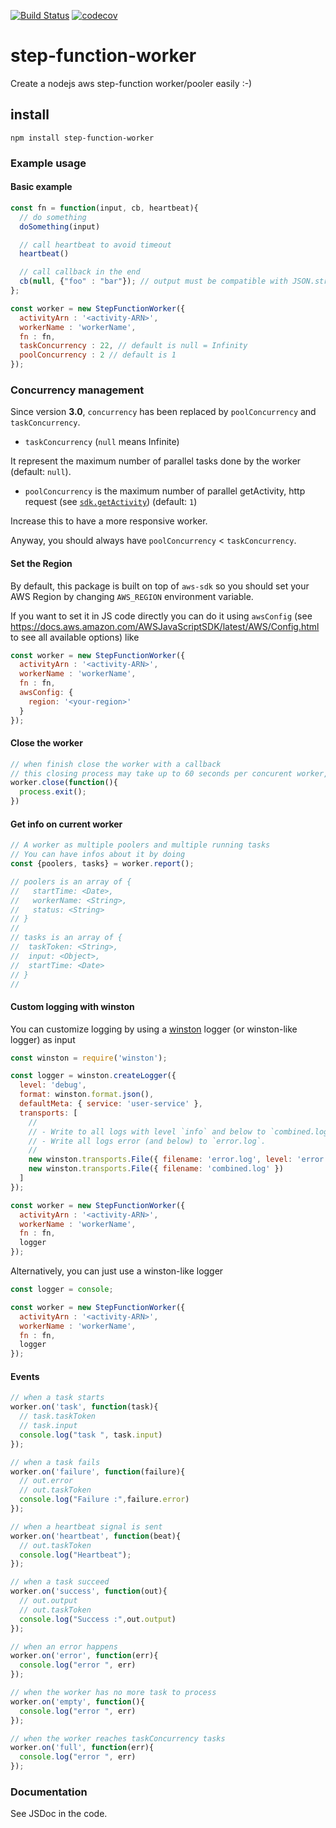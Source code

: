 [![Build Status](https://app.travis-ci.com/piercus/step-function-worker.svg?branch=master)](https://app.travis-ci.com/piercus/step-function-worker)
[![codecov](https://codecov.io/gh/piercus/step-function-worker/branch/master/graph/badge.svg)](https://codecov.io/gh/piercus/step-function-worker)

# step-function-worker

Create a nodejs aws step-function worker/pooler easily :-)

## install

```
npm install step-function-worker
```

### Example usage

#### Basic example

```javascript
const fn = function(input, cb, heartbeat){
  // do something
  doSomething(input)

  // call heartbeat to avoid timeout
  heartbeat()

  // call callback in the end
  cb(null, {"foo" : "bar"}); // output must be compatible with JSON.stringify
};

const worker = new StepFunctionWorker({
  activityArn : '<activity-ARN>',
  workerName : 'workerName',
  fn : fn,
  taskConcurrency : 22, // default is null = Infinity
  poolConcurrency : 2 // default is 1
});
```

### Concurrency management

Since version **3.0**, `concurrency` has been replaced by `poolConcurrency` and `taskConcurrency`.

* `taskConcurrency` (`null` means Infinite)

It represent the maximum number of parallel tasks done by the worker (default: `null`).

* `poolConcurrency` is the maximum number of parallel getActivity, http request (see [`sdk.getActivity`](https://docs.aws.amazon.com/AWSJavaScriptSDK/latest/AWS/StepFunctions.html#getActivityTask-property)) (default: `1`)

Increase this to have a more responsive worker.

Anyway, you should always have `poolConcurrency` < `taskConcurrency`.

#### Set the Region

By default, this package is built on top of `aws-sdk` so you should set your AWS Region by changing `AWS_REGION` environment variable.

If you want to set it in JS code directly you can do it using `awsConfig` (see https://docs.aws.amazon.com/AWSJavaScriptSDK/latest/AWS/Config.html to see all available options) like 

```javascript
const worker = new StepFunctionWorker({
  activityArn : '<activity-ARN>',
  workerName : 'workerName',
  fn : fn,
  awsConfig: {
    region: '<your-region>'
  }
});
```

#### Close the worker

```javascript
// when finish close the worker with a callback
// this closing process may take up to 60 seconds per concurent worker, to close all connections smoothly without loosing any task
worker.close(function(){
  process.exit();
})
```

#### Get info on current worker

```javascript
// A worker as multiple poolers and multiple running tasks
// You can have infos about it by doing
const {poolers, tasks} = worker.report();

// poolers is an array of {
//   startTime: <Date>,
//   workerName: <String>,
//   status: <String>
// }
//
// tasks is an array of {
//  taskToken: <String>,
//  input: <Object>,
//  startTime: <Date>
// }
//
```

#### Custom logging with winston

You can customize logging by using a [winston](https://www.npmjs.com/package/winston) logger (or winston-like logger) as input

```javascript
const winston = require('winston');

const logger = winston.createLogger({
  level: 'debug',
  format: winston.format.json(),
  defaultMeta: { service: 'user-service' },
  transports: [
    //
    // - Write to all logs with level `info` and below to `combined.log` 
    // - Write all logs error (and below) to `error.log`.
    //
    new winston.transports.File({ filename: 'error.log', level: 'error' }),
    new winston.transports.File({ filename: 'combined.log' })
  ]
});

const worker = new StepFunctionWorker({
  activityArn : '<activity-ARN>',
  workerName : 'workerName',
  fn : fn,
  logger
});
```

Alternatively, you can just use a winston-like logger

```javascript
const logger = console;

const worker = new StepFunctionWorker({
  activityArn : '<activity-ARN>',
  workerName : 'workerName',
  fn : fn,
  logger
});
```

#### Events


```javascript
// when a task starts
worker.on('task', function(task){
  // task.taskToken
  // task.input
  console.log("task ", task.input)
});

// when a task fails
worker.on('failure', function(failure){
  // out.error
  // out.taskToken
  console.log("Failure :",failure.error)
});

// when a heartbeat signal is sent
worker.on('heartbeat', function(beat){
  // out.taskToken
  console.log("Heartbeat");
});

// when a task succeed
worker.on('success', function(out){
  // out.output
  // out.taskToken
  console.log("Success :",out.output)
});

// when an error happens
worker.on('error', function(err){
  console.log("error ", err)
});

// when the worker has no more task to process
worker.on('empty', function(){
  console.log("error ", err)
});

// when the worker reaches taskConcurrency tasks
worker.on('full', function(err){
  console.log("error ", err)
});
```

### Documentation

See JSDoc in the code.

